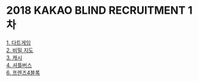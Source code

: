 # 2018 KAKAO BLIND RECRUITMENT 1차

[1. 다트게임](https://school.programmers.co.kr/learn/courses/30/lessons/17682)\
[2. 비밀 지도](https://school.programmers.co.kr/learn/courses/30/lessons/17681)\
[3. 캐시](https://school.programmers.co.kr/learn/courses/30/lessons/17680)\
[4. 셔틀버스](https://school.programmers.co.kr/learn/courses/30/lessons/17678)\
[6. 프렌즈4블록](https://school.programmers.co.kr/learn/courses/30/lessons/17679)